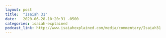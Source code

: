 ```yaml
---
layout: post
title:  "Isaiah 31"
date:   2020-06-28-10:20:31 -0500
categories: isaiah-explained
podcast_link: http://www.isaiahexplained.com/media/commentary/Isaiah31.mp3
---
```

